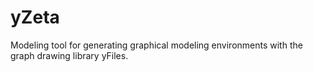 # yZeta
Modeling tool for generating graphical modeling environments with the graph drawing library yFiles.
